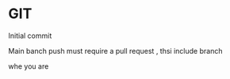 # GIT

Initial commit

Main banch push must require a pull request , thsi include branch 

whe you are
